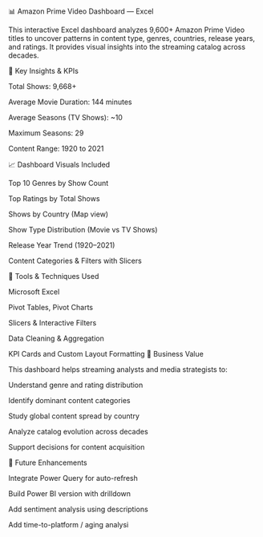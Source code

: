 📊 Amazon Prime Video Dashboard — Excel

This interactive Excel dashboard analyzes 9,600+ Amazon Prime Video titles to uncover patterns in content type, genres, countries, release years, and ratings. It provides visual insights into the streaming catalog across decades.

🎯 Key Insights & KPIs

Total Shows: 9,668+

Average Movie Duration: 144 minutes

Average Seasons (TV Shows): ~10

Maximum Seasons: 29

Content Range: 1920 to 2021

📈 Dashboard Visuals Included

Top 10 Genres by Show Count

Top Ratings by Total Shows

Shows by Country (Map view)

Show Type Distribution (Movie vs TV Shows)

Release Year Trend (1920–2021)

Content Categories & Filters with Slicers

🧰 Tools & Techniques Used

Microsoft Excel

Pivot Tables, Pivot Charts

Slicers & Interactive Filters

Data Cleaning & Aggregation

KPI Cards and Custom Layout Formatting
💼 Business Value

This dashboard helps streaming analysts and media strategists to:

Understand genre and rating distribution

Identify dominant content categories

Study global content spread by country

Analyze catalog evolution across decades

Support decisions for content acquisition

🚀 Future Enhancements

Integrate Power Query for auto-refresh

Build Power BI version with drilldown

Add sentiment analysis using descriptions

Add time-to-platform / aging analysi
